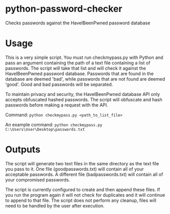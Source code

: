 # python-password-checker
Checks passwords against the HaveIBeenPwned password database


# Usage
This is a very simple script. You must run checkmypass.py with Python and pass an argument containing the path of a text file containing a list of passwords.
The script will take that list and will check it against the HaveIBeenPwned password database.
Passwords that are found in the database are deemed 'bad', while passwords that are not found are deemed 'good'.
Good and bad passwords will be separated.

To maintain privacy and security, the HaveIBeenPwned database API only accepts obfuscated hashed passwords.
The script will obfuscate and hash passwords before making a request with the API.

Command:
`python checkmypass.py <path_to_list_file>`

An example command:
`python checkmypass.py C:\Users\User\Desktop\passwords.txt`


# Outputs
The script will generate two text files in the same directory as the text file you pass to it.
One file (goodpasswords.txt) will contain all of your acceptable passwords.
A different file (badpasswords.txt) will contain all of your compromised passwords.

The script is currently configured to create and then append these files.
If you run the program again it will not check for duplicates and it will continue to append to that file.
The script does not perform any cleanup, files will need to be handled by the user after execution.
